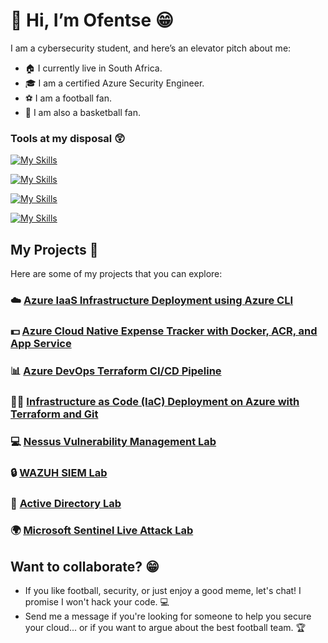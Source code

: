 # 👋 Hi, I’m Ofentse 😁

I am a cybersecurity student, and here’s an elevator pitch about me:

- 🏠 I currently live in South Africa.
- 🎓 I am a certified Azure Security Engineer.
- ⚽ I am a football fan.
- 🏀 I am also a basketball fan.

<!---
OLekgetho/OLekgetho is a ✨ special ✨ repository because its `README.md` (this file) appears on your GitHub profile.
You can click the Preview link to take a look at your changes.
--->

### Tools at my disposal 😲

[![My Skills](https://skillicons.dev/icons?i=azure,git,terraform,githubactions)](https://skillicons.dev)

[![My Skills](https://skillicons.dev/icons?i=py,vscode,kubernetes,docker)](https://skillicons.dev)

[![My Skills](https://skillicons.dev/icons?i=js,html,css,kali)](https://skillicons.dev)

[![My Skills](https://skillicons.dev/icons?i=cs,bash,dotnet,linux)](https://skillicons.dev)

## My Projects 🚀

Here are some of my projects that you can explore:


### ☁️ [Azure IaaS Infrastructure Deployment using Azure CLI](https://github.com/OLekgetho/Azure-IaaS-Infrastructure-Deployment-using-Azure-CLI)
### 💵 [Azure Cloud Native Expense Tracker with Docker, ACR, and App Service](https://github.com/OLekgetho/Azure_Cloud_Native_Expense_Tracker_with_Docker_ACR_and_App_Service)
### 📊 [Azure DevOps Terraform CI/CD Pipeline](https://github.com/OLekgetho/Azure_DevOps_Terraform_CI-CD_Pipeline_Project)
### 🧑‍💻 [Infrastructure as Code (IaC) Deployment on Azure with Terraform and Git](https://github.com/OLekgetho/IaC_Terraform)
### 💻 [Nessus Vulnerability Management Lab](https://github.com/OLekgetho/Nessus-Vulnerability-Management-Lab)
### 🔒 [WAZUH SIEM Lab](https://github.com/OLekgetho/Wazuh_SIEM_Brute-Force_Attack_Demonstration_Home_Lab)
### 👥 [Active Directory Lab](https://github.com/OLekgetho/Active-Directory-Lab)
### 🌍 [Microsoft Sentinel Live Attack Lab](https://github.com/OLekgetho/Microsoft-Sentinel-Live-Attack-Demonstration-Home-Lab)



## Want to collaborate? 😁

- If you like football, security, or just enjoy a good meme, let's chat! I promise I won't hack your code. 💻
- Send me a message if you're looking for someone to help you secure your cloud... or if you want to argue about the best football team. 🏆
